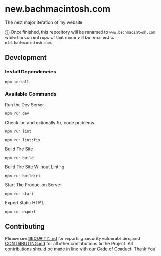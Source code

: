 # new.bachmacintosh.com

The next major iteration of my website

ⓘ Once finished, this repository will be renamed to `www.bachmacintosh.com` while the current repo of that name will be renamed to `old.bachmacintosh.com`.

## Development

### Install Dependencies

```shell
npm install
```

### Available Commands

Run the Dev Server

```shell
npm run dev
```

Check for, and optionally fix, code problems

```shell
npm run lint
```

```shell
npm run lint:fix
```

Build The Site

```shell
npm run build
```

Build The Site Without Linting

```shell
npm run build:ci
```

Start The Production Server

```shell
npm run start
```

Export Static HTML

```shell
npm run export
```

## Contributing

Please see [SECURITY.md](https://github.com/new.bachmacintosh/bachmacintosh.com/blob/main/SECURITY.md) for reporting security vulnerabilities, and [CONTRIBUTING.md](https://github.com/new.bachmacintosh/bachmacintosh.com/blob/main/CONTRIBUTING.md) for all other contributions to the Project. All contributions should be made in line with our [Code of Conduct](https://github.com/bachmacintosh/new.bachmacintosh.com/blob/main/CODE_OF_CONDUCT.md). Thank You!
